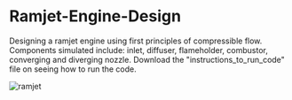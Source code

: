 # Ramjet-Engine-Design
Designing a ramjet engine using first principles of compressible flow. Components simulated include: inlet, diffuser, flameholder, combustor, converging and diverging nozzle. Download the "instructions_to_run_code" file on seeing how to run the code. 

![ramjet](https://github.com/khushant2001/Ramjet-Engine-Design/assets/70731991/d1c74974-6710-45c7-a7ef-20e91414c2d4)
